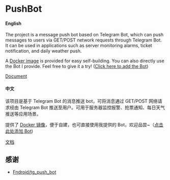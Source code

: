 # PushBot

#### English

The project is a message push bot based on Telegram Bot, which can push messages to users via GET/POST network requests through Telegram Bot. It can be used in applications such as server monitoring alarms, ticket notification, and daily weather push.

A [Docker image](https://hub.docker.com/r/pupilcc/pushbot) is provided for easy self-building. You can also directly use the Bot I provide. Feel free to give it a try! ([Click here to add the Bot](https://t.me/notification_me_bot))

[Document](https://docs.pushbot.dev)

#### 中文

该项目是基于 Telegram Bot 的消息推送 bot，可将消息通过 GET/POST 网络请求经由 Telegram Bot 推送至用户。可用于服务器监控报警、抢票通知、每日天气推送等应用场景。

提供了 [Docker 镜像](https://hub.docker.com/r/pupilcc/pushbot)，便于自建，也可直接使用我提供的 Bot，欢迎品尝~（[点击此处添加 Bot](https://t.me/notification_me_bot))

[文档](https://docs.pushbot.dev)

## 感谢

* [Fndroid/tg_push_bot](https://github.com/Fndroid/tg_push_bot)